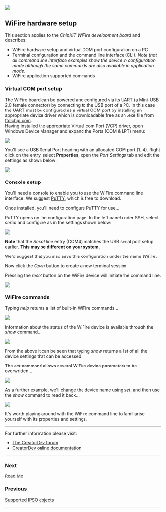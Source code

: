 ﻿
![](../img.png)
----


## WiFire hardware setup  
This section applies to the *ChipKIT WiFire development board* and describes:  

* WiFire hardware setup and virtual COM port configuration on a PC  
* Terminal configuration and the command line interface (CLI). *Note that all command line interface examples show the device in configuration mode although the same commands are also available in application mode*.  
* WiFire application supported commands  
  

### Virtual COM port setup  
The WiFire board can be powered and configured via its UART (a Mini-USB 2.0 female connector) by connecting to the USB port of a PC. In this case the UART must be configured as a virtual COM port by installing an appropriate device driver which is downloadable free as an .exe file from [ftdichip.com](http://www.ftdichip.com/Drivers/VCP.htm).  
Having installed the appropriate Virtual com Port (VCP) driver, open Windows Device Manager and expand the Ports (COM & LPT) menu:  

![](../images/device_manager.png)

You'll see a USB Serial Port heading with an allocated COM port (1..4). Right click on the entry, select **Properties**, open the *Port Settings* tab and edit the settings as shown below:  

![](../images/ComPort_Settings.png)

### Console setup  

You'll need a console to enable you to use the WiFire command line interface. We suggest [PuTTY](http://www.putty.org/), which is free to download.  

Once installed, you'll need to configure PuTTY for use...  

PuTTY opens on the configuration page. In the left panel under SSH, select *serial* and configure as in the settings shown below:  

![](../images/PuttyConfig.png)  

**Note** that the *Serial line* entry (COM4) matches the USB serial port setup earlier. **This may be different on your system.**

We'd suggest that you also save this configuration under the name *WiFire*.  

Now click the *Open* button to create a new terminal session.  

Pressing the *reset* button on the WiFire device will initiate the command line.  

![](../images/Putty_console.png)  

### WiFire commands  

Typing *help* returns a list of built-in WiFire commands...

![](../images/help_functions.png)  

Information about the status of the WiFire device is available through the *show* command...  

![](../images/show_command.png)  

From the above it can be seen that typing *show* returns a list of all the device settings that can be accessed.  

The *set* command allows several WiFire device parameters to be overwritten...

![](../images/set_command.png)  

As a further example, we'll change the device name using *set*, and then use the *show* command to read it back...  

![](../images/set_example.png)  

It's worth playing around with the WiFire command line to familiarise yourself with its properties and settings.  

---   
For further information please visit:  
* [The CreatorDev forum](https://forum.creatordev.io)  
* [CreatorDev online documentation](https://docs.creatordev.io/wifire)  

---


### Next

[Read Me](../README.md)


### Previous

[Supported IPSO objects](supportedObjects.md) 


----
